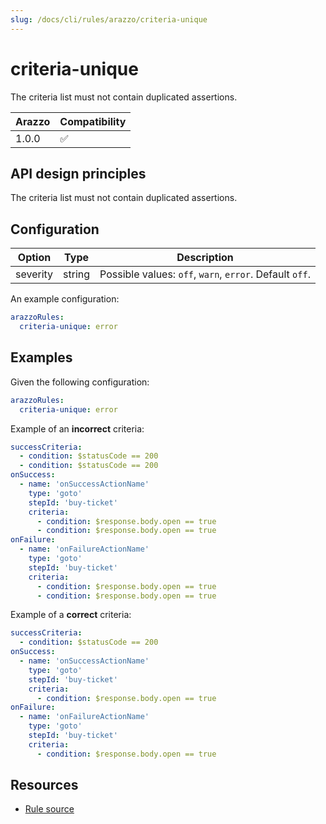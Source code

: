 ```yaml
---
slug: /docs/cli/rules/arazzo/criteria-unique
---
```


# criteria-unique

The criteria list must not contain duplicated assertions.

| Arazzo | Compatibility |
| ------ | ------------- |
| 1.0.0  | ✅            |

## API design principles

The criteria list must not contain duplicated assertions.

## Configuration

| Option   | Type   | Description                                             |
| -------- | ------ | ------------------------------------------------------- |
| severity | string | Possible values: `off`, `warn`, `error`. Default `off`. |

An example configuration:

```yaml
arazzoRules:
  criteria-unique: error
```

## Examples

Given the following configuration:

```yaml
arazzoRules:
  criteria-unique: error
```

Example of an **incorrect** criteria:

```yaml Object example
successCriteria:
  - condition: $statusCode == 200
  - condition: $statusCode == 200
onSuccess:
  - name: 'onSuccessActionName'
    type: 'goto'
    stepId: 'buy-ticket'
    criteria:
      - condition: $response.body.open == true
      - condition: $response.body.open == true
onFailure:
  - name: 'onFailureActionName'
    type: 'goto'
    stepId: 'buy-ticket'
    criteria:
      - condition: $response.body.open == true
      - condition: $response.body.open == true
```

Example of a **correct** criteria:

```yaml Object example
successCriteria:
  - condition: $statusCode == 200
onSuccess:
  - name: 'onSuccessActionName'
    type: 'goto'
    stepId: 'buy-ticket'
    criteria:
      - condition: $response.body.open == true
onFailure:
  - name: 'onFailureActionName'
    type: 'goto'
    stepId: 'buy-ticket'
    criteria:
      - condition: $response.body.open == true
```

## Resources

- [Rule source](https://github.com/Redocly/redocly-cli/blob/main/packages/core/src/rules/arazzo/criteria-unique.ts)
